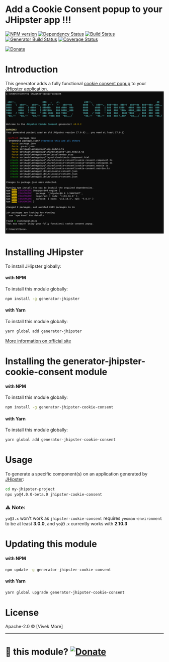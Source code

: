 # Add a Cookie Consent popup to your JHipster app !!!

[![NPM version][npm-image]][npm-url]
[![Dependency Status][daviddm-image]][daviddm-url]
[![Build Status][travis-image]][travis-url]
[![Generator Build Status][github-actions-image]][github-actions-url]
[![Coverage Status][coveralls-image]][coveralls-url]

[![Donate][donate-image]][donate-url]

# Introduction

This generator adds a fully functional [cookie consent popup](docs/features/COOKIE_CONSENT_COMPONENT.md) to
your [JHipster](http://jhipster.github.io/) application.
![img.png](docs/features/img.png)

# Installing JHipster

To install JHipster globally:

#### with NPM

To install this module globally:

```bash
npm install -g generator-jhipster
```

#### with Yarn

To install this module globally:

```bash
yarn global add generator-jhipster
```

[More information on official site](https://jhipster.github.io/installation.html)

# Installing the generator-jhipster-cookie-consent module

#### with NPM

To install this module globally:

```bash
npm install -g generator-jhipster-cookie-consent
```

#### with Yarn

To install this module globally:

```bash
yarn global add generator-jhipster-cookie-consent
```

# Usage

To generate a specific component(s) on an application generated by [JHipster](http://jhipster.github.io/):

```bash
cd my-jhipster-project
npx yo@4.0.0-beta.0 jhipster-cookie-consent
```

### ⚠ **Note**:

`yo@3.x` won't work as `jhipster-cookie-consent` requires `yeoman-environment` to be at least
**3.0.0**, and `yo@3.x` currently works with **2.10.3**

# Updating this module

#### with NPM

```bash
npm update -g generator-jhipster-cookie-consent
```

#### with Yarn

```bash
yarn global upgrade generator-jhipster-cookie-consent
```

# License

Apache-2.0 © [Vivek More]


-----

# 💚 this module? [![Donate][donate-image]][donate-url]

[donate-image]: https://img.shields.io/badge/buy%20me%20a%20coffee-brightgreen?style=for-the-badge&logo=paypal

[donate-url]: https://www.paypal.me/vivekdmore

[npm-image]: https://img.shields.io/npm/v/generator-jhipster-cookie-consent.svg

[npm-url]: https://npmjs.org/package/generator-jhipster-cookie-consent

[travis-image]: https://img.shields.io/travis/vivekmore/generator-jhipster-cookie-consent?label=travis-ci&logo=travis

[travis-url]: https://travis-ci.org/vivekmore/generator-jhipster-cookie-consent

[daviddm-image]: https://david-dm.org/vivekmore/generator-jhipster-cookie-consent.svg?theme=shields.io

[daviddm-url]: https://david-dm.org/vivekmore/generator-jhipster-cookie-consent

[coveralls-image]: https://coveralls.io/repos/github/vivekmore/generator-jhipster-cookie-consent/badge.svg

[coveralls-url]: https://coveralls.io/github/vivekmore/generator-jhipster-cookie-consent

[github-actions-image]: https://img.shields.io/github/workflow/status/vivekmore/generator-jhipster-cookie-consent/Build?label=github-ci&logo=github

[github-actions-url]: https://github.com/vivekmore/generator-jhipster-cookie-consent/actions

[donate-image]: https://img.shields.io/badge/buy%20me%20a%20coffee-brightgreen?style=for-the-badge&logo=paypal

[donate-url]: https://www.paypal.me/vivekdmore
